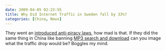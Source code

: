```yaml
---
date: 2009-04-05 02:23:55
title: Why Did Internet Traffic in Sweden fall by 33%?
categories: [China, News]
---
```


They went an [introduced anti-piracy laws](http://news.bbc.co.uk/2/hi/technology/7978853.stm), how mad is that. If they did the same thing in China like banning [MP3 search and download](http://www.techcrunch.com/2009/03/30/google-china-signs-big-music-for-free-mp3-search-engine/) can you image what the traffic drop would be? Boggles my mind.
